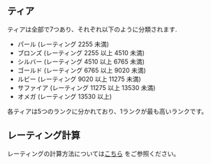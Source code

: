 ## ティア
ティアは全部で7つあり、それぞれ以下のように分類されます.
- パール (レーティング 2255 未満)
- ブロンズ (レーティング 2255 以上 4510 未満)
- シルバー (レーティング 4510 以上 6765 未満)
- ゴールド (レーティング 6765 以上 9020 未満)
- ルビー (レーティング 9020 以上 11275 未満)
- サファイア (レーティング 11275 以上 13530 未満)
- オメガ (レーティング 13530 以上)

各ティアは5つのランクに分かれており、1ランクが最も高いランクです。

## レーティング計算
レーティングの計算方法については[こちら](https://github.com/taikowiki/taiko-rating/blob/main/README.md) をご参照ください。